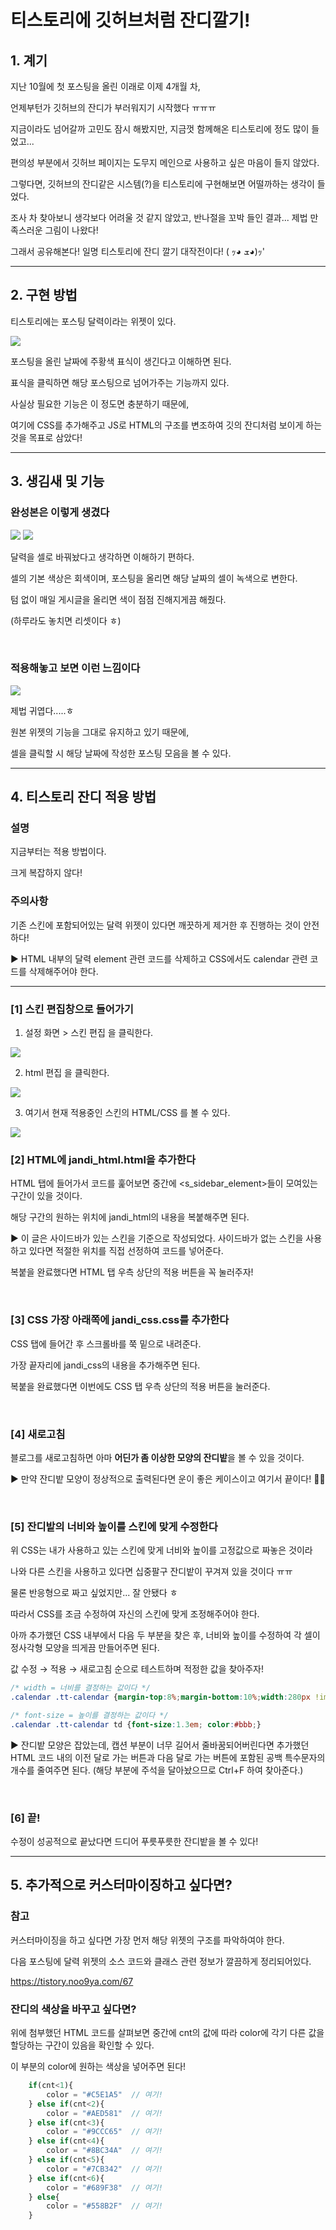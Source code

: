 # 티스토리에 깃허브처럼 잔디깔기!
 

## 1. 계기
지난 10월에 첫 포스팅을 올린 이래로 이제 4개월 차,

언제부턴가 깃허브의 잔디가 부러워지기 시작했다 ㅠㅠㅠ


지금이라도 넘어갈까 고민도 잠시 해봤지만, 지금껏 함께해온 티스토리에 정도 많이 들었고...

편의성 부분에서 깃허브 페이지는 도무지 메인으로 사용하고 싶은 마음이 들지 않았다.
 

그렇다면, 깃허브의 잔디같은 시스템(?)을 티스토리에 구현해보면 어떨까하는 생각이 들었다.

조사 차 찾아보니 생각보다 어려울 것 같지 않았고, 반나절을 꼬박 들인 결과... 제법 만족스러운 그림이 나왔다!
 

그래서 공유해본다! 일명 티스토리에 잔디 깔기 대작전이다! ( ｯ◕ ܫ◕)ｯ' 

---

## 2. 구현 방법

티스토리에는 포스팅 달력이라는 위젯이 있다.

<img src="https://img1.daumcdn.net/thumb/R1280x0/?scode=mtistory2&fname=https%3A%2F%2Fblog.kakaocdn.net%2Fdn%2FoEbAg%2FbtrpOxl4ckK%2FZSxTGl6rbAFD9KyY1oskj0%2Fimg.png">

포스팅을 올린 날짜에 주황색 표식이 생긴다고 이해하면 된다.

표식을 클릭하면 해당 포스팅으로 넘어가주는 기능까지 있다.

사실상 필요한 기능은 이 정도면 충분하기 때문에,

여기에 CSS를 추가해주고 JS로 HTML의 구조를 변조하여 깃의 잔디처럼 보이게 하는 것을 목표로 삼았다!

---

## 3. 생김새 및 기능
 

### 완성본은 이렇게 생겼다

<img src="https://img1.daumcdn.net/thumb/R1280x0/?scode=mtistory2&fname=https%3A%2F%2Fblog.kakaocdn.net%2Fdn%2FcUyvIW%2FbtrpLtqYipg%2FdeMCfj7hB03wdhYkReVLrK%2Fimg.png">

<img src="https://img1.daumcdn.net/thumb/R1280x0/?scode=mtistory2&fname=https%3A%2F%2Fblog.kakaocdn.net%2Fdn%2FbGUurC%2FbtrpJQtmOtC%2FqrDsYILTzu7VL1GFARlDj0%2Fimg.png">

달력을 셀로 바꿔놨다고 생각하면 이해하기 편하다.

셀의 기본 색상은 회색이며, 포스팅을 올리면 해당 날짜의 셀이 녹색으로 변한다.

텀 없이 매일 게시글을 올리면 색이 점점 진해지게끔 해줬다.

(하루라도 놓치면 리셋이다 ㅎ)

<br>

### 적용해놓고 보면 이런 느낌이다

<img src="https://img1.daumcdn.net/thumb/R1280x0/?scode=mtistory2&fname=https%3A%2F%2Fblog.kakaocdn.net%2Fdn%2FtZbwd%2FbtrpMRE6FI3%2Fv8FPGpc3R93LmRPtuD6m3k%2Fimg.png">

제법 귀엽다.....ㅎ

원본 위젯의 기능을 그대로 유지하고 있기 때문에,

셀을 클릭할 시 해당 날짜에 작성한 포스팅 모음을 볼 수 있다.

---

## 4. 티스토리 잔디 적용 방법
 

### 설명
지금부터는 적용 방법이다.

크게 복잡하지 않다!

 

### 주의사항
기존 스킨에 포함되어있는 달력 위젯이 있다면 깨끗하게 제거한 후 진행하는 것이 안전하다!

▶ HTML 내부의 달력 element 관련 코드를 삭제하고 CSS에서도 calendar 관련 코드를 삭제해주어야 한다.


---

### [1] 스킨 편집창으로 들어가기
1. 설정 화면 > 스킨 편집 을 클릭한다.

<img src="https://img1.daumcdn.net/thumb/R1280x0/?scode=mtistory2&fname=https%3A%2F%2Fblog.kakaocdn.net%2Fdn%2FdLBCM0%2FbtrpSkFPuLI%2FXOq2v5Gak4uFsmr0jBTTsK%2Fimg.png">

<br>

2. html 편집 을 클릭한다.

<img src="https://img1.daumcdn.net/thumb/R1280x0/?scode=mtistory2&fname=https%3A%2F%2Fblog.kakaocdn.net%2Fdn%2F2eYap%2FbtrpP35UWIS%2FSKVZkXFAmPKIkvZ2D0AxCk%2Fimg.png">

<br>

3. 여기서 현재 적용중인 스킨의 HTML/CSS 를 볼 수 있다.

<img src="https://img1.daumcdn.net/thumb/R1280x0/?scode=mtistory2&fname=https%3A%2F%2Fblog.kakaocdn.net%2Fdn%2Fc6PuPA%2FbtrpP3SlQBU%2FW5pjiKopiXrqyVn55JPCT1%2Fimg.png">
 
<br>

### [2] HTML에 jandi_html.html을 추가한다
HTML 탭에 들어가서 코드를 훑어보면 중간에 <s_sidebar_element>들이 모여있는 구간이 있을 것이다.

해당 구간의 원하는 위치에 jandi_html의 내용을 복붙해주면 된다.

▶ 이 글은 사이드바가 있는 스킨을 기준으로 작성되었다. 사이드바가 없는 스킨을 사용하고 있다면 적절한 위치를 직접 선정하여 코드를 넣어준다.

복붙을 완료했다면 HTML 탭 우측 상단의 적용 버튼을 꼭 눌러주자!

<br>

### [3] CSS 가장 아래쪽에 jandi_css.css를 추가한다
CSS 탭에 들어간 후 스크롤바를 쭉 밑으로 내려준다.

가장 끝자리에 jandi_css의 내용을 추가해주면 된다.

복붙을 완료했다면 이번에도 CSS 탭 우측 상단의 적용 버튼을 눌러준다.

<br>

### [4] 새로고침
블로그를 새로고침하면 아마 <b>어딘가 좀 이상한 모양의 잔디밭</b>을 볼 수 있을 것이다.

▶ 만약 잔디밭 모양이 정상적으로 출력된다면 운이 좋은 케이스이고 여기서 끝이다! 👏🏻

<br> 

### [5] 잔디밭의 너비와 높이를 스킨에 맞게 수정한다
위 CSS는 내가 사용하고 있는 스킨에 맞게 너비와 높이를 고정값으로 짜놓은 것이라

나와 다른 스킨을 사용하고 있다면 십중팔구 잔디밭이 꾸겨져 있을 것이다 ㅠㅠ

물론 반응형으로 짜고 싶었지만... 잘 안됐다 ㅎ

따라서 CSS를 조금 수정하여 자신의 스킨에 맞게 조정해주어야 한다.

아까 추가했던 CSS 내부에서 다음 두 부분을 찾은 후, 너비와 높이를 수정하여 각 셀이 정사각형 모양을 띄게끔 만들어주면 된다.

값 수정 → 적용 → 새로고침 순으로 테스트하며 적정한 값을 찾아주자!

```css
/* width = 너비를 결정하는 값이다 */
.calendar .tt-calendar {margin-top:8%;margin-bottom:10%;width:280px !important;border-collapse:collapse;}

/* font-size = 높이를 결정하는 값이다 */
.calendar .tt-calendar td {font-size:1.3em; color:#bbb;}
```

▶ 잔디밭 모양은 잡았는데, 캡션 부분이 너무 길어서 줄바꿈되어버린다면 추가했던 HTML 코드 내의 이전 달로 가는 버튼과 다음 달로 가는 버튼에 포함된 공백 특수문자의 개수를 줄여주면 된다. (해당 부분에 주석을 달아놨으므로 Ctrl+F 하여 찾아준다.)

<br>

### [6] 끝!
수정이 성공적으로 끝났다면 드디어 푸릇푸릇한 잔디밭을 볼 수 있다!

---
      
## 5. 추가적으로 커스터마이징하고 싶다면?
 

### 참고
커스터마이징을 하고 싶다면 가장 먼저 해당 위젯의 구조를 파악하여야 한다.

다음 포스팅에 달력 위젯의 소스 코드와 클래스 관련 정보가 깔끔하게 정리되어있다.

https://tistory.noo9ya.com/67
 

### 잔디의 색상을 바꾸고 싶다면?
위에 첨부했던 HTML 코드를 살펴보면 중간에 cnt의 값에 따라 color에 각기 다른 값을 할당하는 구간이 있음을 확인할 수 있다.

이 부분의 color에 원하는 색상을 넣어주면 된다!

```javascript
    if(cnt<1){
        color = "#C5E1A5"  // 여기!
    } else if(cnt<2){
        color = "#AED581"  // 여기!
    } else if(cnt<3){
        color = "#9CCC65"  // 여기!
    } else if(cnt<4){
        color = "#8BC34A"  // 여기!
    } else if(cnt<5){
        color = "#7CB342"  // 여기!
    } else if(cnt<6){
        color = "#689F38"  // 여기!
    } else{
        color = "#558B2F"  // 여기!
    }
```
